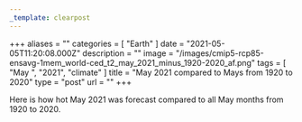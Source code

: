 ```yaml
---
_template: clearpost
---
```



+++
aliases = ""
categories = [ "Earth" ]
date = "2021-05-05T11:20:08.000Z"
description = ""
image = "/images/cmip5-rcp85-ensavg-1mem_world-ced_t2_may_2021_minus_1920-2020_af.png"
tags = [ "May ", "2021", "climate" ]
title = "May 2021 compared to Mays from 1920 to 2020"
type = "post"
url = ""
+++


Here is how hot May 2021 was forecast compared to all May months from 1920 to 2020.
